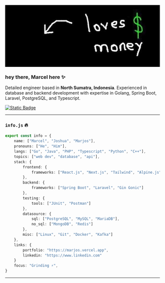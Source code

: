 <div align="center" style="display: flex; justify-content: center;">
    <img align="center" src="./assets/luv-greens.jpeg" alt="marceljsh header" style="height: 50%; width: auto;">
</div>

### hey there, Marcel here ✨

Detailed engineer based in **North Sumatra, Indonesia**. Experienced in database and backend development with expertise in Golang, Spring Boot, Laravel, PostgreSQL, and Typescript.

<a href="https://drive.google.com/file/d/1z01bbIKUte36ut_EKkSLXNSAz2fyMRPr/view?usp=sharing" target="_blank">![Static Badge](https://img.shields.io/badge/resume-white?style=for-the-badge)</a>

---
### `info.js` 🔥

```typescript
export const info = {
    name: ["Marcel", "Joshua", "Marjos"],
    pronouns: ["He", "Him"],
    langs: ["Go", "Java", "PHP", "Typescript", "Python", "C++"],
    topics: ["web dev", "database", "api"],
    stack: {
        frontend: {
            frameworks: ["React.js", "Next.js", "Tailwind", "Alpine.js"]
        },
        backend: {
            frameworks: ["Spring Boot", "Laravel", "Gin Gonic"]
        },
        testing: {
            tools: ["JUnit", "Postman"]
        },
        datasource: {
            sql: ["PostgreSQL", "MySQL", "MariaDB"],
            no_sql: ["MongoDB", "Redis"]
        },
        misc: ["Linux", "Git", "Docker", "Kafka"]
    },
    links: {
        portfolio: "https://marjos.vercel.app",
        linkedin: "https://www.linkedin.com"
    }
    focus: "Grinding ⚡",
}
```
---